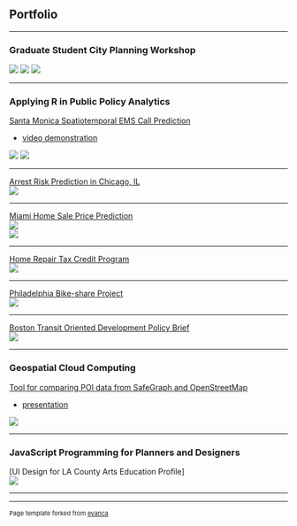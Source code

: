 ## Portfolio

---

### Graduate Student City Planning Workshop     
<img src="images/businessmap.jpg?raw=true"/>     
<img src="images/jobcenters_citywide.jpg?raw=true"/>     
<img src="images/jobnumber_gel.jpg?raw=true"/>      

---      

### Applying R in Public Policy Analytics     

[Santa Monica Spatiotemporal EMS Call Prediction](/project_markdowns/Siren-EMS-Demand-Prediction.html)
- [video demonstration](https://youtu.be/RZF3mLuHx_w)    
<img src="images/ems1.jpg?raw=true"/>  
<img src="images/ems2.jpg?raw=true"/>  

---
[Arrest Risk Prediction in Chicago, IL](/project_markdowns/Predictive-Policing.html)   
<img src="images/pre1.jpg?raw=true"/>  

---
[Miami Home Sale Price Prediction](/project_markdowns/Miami-Prediction-Oct-12.html)   
<img src="images/miami1.jpg?raw=true"/>   
<img src="images/miami2.jpg?raw=true"/>   

---
[Home Repair Tax Credit Program](/project_markdowns/Home-repair-tax-credits.html)   
<img src="images/repair.jpg?raw=true"/>   

---
[Philadelphia Bike-share Project](/project_markdowns/bikeshare_BingchuChen.html)   
<img src="project_markdowns/bikeshare_BingchuChen_files/figure-html/animate-1.gif?raw=true"/>  

---    
[Boston Transit Oriented Development Policy Brief](/project_markdowns/boston_tod_policy.html)      
<img src="images/tod.jpg?raw=true"/>   


---

### Geospatial Cloud Computing

[Tool for comparing POI data from SafeGraph and OpenStreetMap](https://github.com/BCCghspace/BingchuChen-EugeneChong-project)   
- [presentation](/presentation/MUSA_509_Final_Project.pdf)    
<img src="images/website.gif?raw=true"/>   

---

### JavaScript Programming for Planners and Designers

[UI Design for LA County Arts Education Profile]      
<img src="images/ui_la_county.png?raw=true"/>   

---



---
<p style="font-size:11px">Page template forked from <a href="https://github.com/evanca/quick-portfolio">evanca</a></p>
<!-- Remove above link if you don't want to attibute -->
